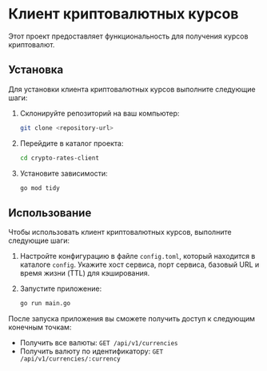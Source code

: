 # Клиент криптовалютных курсов

Этот проект предоставляет функциональность для получения курсов криптовалют.

## Установка

Для установки клиента криптовалютных курсов выполните следующие шаги:

1. Склонируйте репозиторий на ваш компьютер:

    ```bash
    git clone <repository-url>
    ```

2. Перейдите в каталог проекта:

    ```bash
    cd crypto-rates-client
    ```

3. Установите зависимости:

    ```bash
    go mod tidy
    ```

## Использование

Чтобы использовать клиент криптовалютных курсов, выполните следующие шаги:

1. Настройте конфигурацию в файле `config.toml`, который находится в каталоге `config`. Укажите хост сервиса, порт сервиса, базовый URL и время жизни (TTL) для кэширования.

2. Запустите приложение:

    ```bash
    go run main.go
    ```

После запуска приложения вы сможете получить доступ к следующим конечным точкам:

- Получить все валюты: `GET /api/v1/currencies`
- Получить валюту по идентификатору: `GET /api/v1/currencies/:currency`
